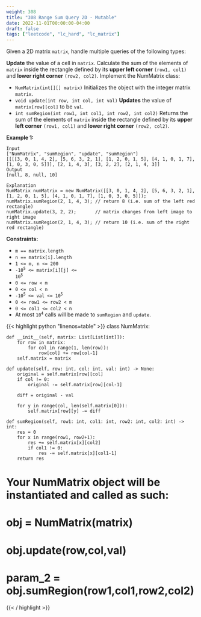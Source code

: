 ```yaml
---
weight: 308
title: "308 Range Sum Query 2D - Mutable"
date: 2022-11-01T00:00:00-04:00
draft: false
tags: ["leetcode", "lc_hard", "lc_matrix"]
---
```


Given a 2D matrix `matrix`, handle multiple queries of the following types:

**Update** the value of a cell in `matrix`.
Calculate the sum of the elements of `matrix` inside the rectangle defined by its **upper left corner** `(row1, col1)` and **lower right corner** `(row2, col2)`.
Implement the NumMatrix class:
- `NumMatrix(int[][] matrix)` Initializes the object with the integer matrix `matrix`.
- `void update(int row, int col, int val)` **Updates** the value of `matrix[row][col]` to be `val`.
- `int sumRegion(int row1, int col1, int row2, int col2)` Returns the sum of the elements of `matrix` inside the rectangle defined by its **upper left corner** `(row1, col1)` and **lower right corner** `(row2, col2)`.

**Example 1:**
```
Input
["NumMatrix", "sumRegion", "update", "sumRegion"]
[[[[3, 0, 1, 4, 2], [5, 6, 3, 2, 1], [1, 2, 0, 1, 5], [4, 1, 0, 1, 7], [1, 0, 3, 0, 5]]], [2, 1, 4, 3], [3, 2, 2], [2, 1, 4, 3]]
Output
[null, 8, null, 10]

Explanation
NumMatrix numMatrix = new NumMatrix([[3, 0, 1, 4, 2], [5, 6, 3, 2, 1], [1, 2, 0, 1, 5], [4, 1, 0, 1, 7], [1, 0, 3, 0, 5]]);
numMatrix.sumRegion(2, 1, 4, 3); // return 8 (i.e. sum of the left red rectangle)
numMatrix.update(3, 2, 2);       // matrix changes from left image to right image
numMatrix.sumRegion(2, 1, 4, 3); // return 10 (i.e. sum of the right red rectangle)
```

**Constraints:**
- `m == matrix.length`
- `n == matrix[i].length`
- `1 <= m, n <= 200`
- <code>-10<sup>5</sup> <= matrix[i][j] <= 10<sup>5</sup></code>
- `0 <= row < m`
- `0 <= col < n`
- <code>-10<sup>5</sup> <= val <= 10<sup>5</sup></code>
- `0 <= row1 <= row2 < m`
- `0 <= col1 <= col2 < n`
- At most <code>10<sup>4</sup></code> calls will be made to `sumRegion` and `update`.

<div class="tabs"></div>
<div class="tab-content">
<div id="python" class="lang">
{{< highlight python "linenos=table" >}}
class NumMatrix:

    def __init__(self, matrix: List[List[int]]):
        for row in matrix:
            for col in range(1, len(row)):
                row[col] += row[col-1]
        self.matrix = matrix

    def update(self, row: int, col: int, val: int) -> None:
        original = self.matrix[row][col]
        if col != 0:
            original -= self.matrix[row][col-1]
            
        diff = original - val
        
        for y in range(col, len(self.matrix[0])):
            self.matrix[row][y] -= diff

    def sumRegion(self, row1: int, col1: int, row2: int, col2: int) -> int:
        res = 0
        for x in range(row1, row2+1):
            res += self.matrix[x][col2]
            if col1 != 0:
                res -= self.matrix[x][col1-1]
        return res


# Your NumMatrix object will be instantiated and called as such:
# obj = NumMatrix(matrix)
# obj.update(row,col,val)
# param_2 = obj.sumRegion(row1,col1,row2,col2)
{{< / highlight >}}
</div>
</div>
